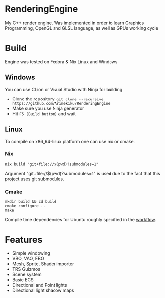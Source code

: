 # RenderingEngine

My C++ render engine. Was implemented in order to learn Graphics Programming, OpenGL and GLSL language, as well as GPUs working cycle

# Build

Engine was tested on Fedora & Nix Linux and Windows

## Windows

You can use CLion or Visual Studio with Ninja for building

- Clone the repository: `git clone --recursive https://github.com/Arimekiku/RenderingEngine`
- Make sure you use Ninja generator
- Hit `F5 (Build button)` and wait

## Linux

To compile on x86_64-linux platform one can use nix or cmake.

### Nix

```shell
nix build "git+file://$(pwd)?submodules=1"
```

Argument "git+file://$(pwd)?submodules=1" is used due to the fact that this project uses git submodules.

### Cmake

```shell
mkdir build && cd build
cmake configure ..
make
```

Compile time dependencies for Ubuntu roughly specified in the [workflow](./.github/workflows/build-check-x86_64-linux.yaml).

# Features

* Simple windowing
* VBO, VAO, EBO
* Mesh, Sprite, Shader importer
* TRS Guizmos
* Scene system
* Basic ECS
* Directional and Point lights
* Directional light shadow maps
